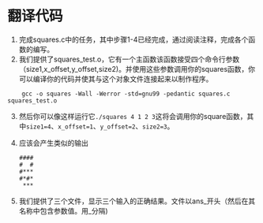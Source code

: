 # 翻译代码

1. 完成squares.c中的任务，其中步骤1-4已经完成，通过阅读注释，完成各个函数的编写。
2. 我们提供了squares_test.o，它有一个主函数该函数接受四个命令行参数（size1,x_offset,y_offset,size2)。并使用这些参数调用你的squares函数，你可以编译你的代码并使其与这个对象文件连接起来以制作程序。

```
	gcc -o squares -Wall -Werror -std=gnu99 -pedantic squares.c squares_test.o
```

3. 然后你可以像这样运行它`./squares 4 1 2 3`这将会调用你的square函数，其中`size1=4`、`x_offset=1`、`y_offset=2`、`size2=3`。

4. 应该会产生类似的输出

   ```
   ####
   #  #
   #***
   #*#*
    ***
   ```

5. 我们提供了三个文件，显示三个输入的正确结果。文件以ans\_开头（然后在其名称中包含参数值。用\_分隔)
